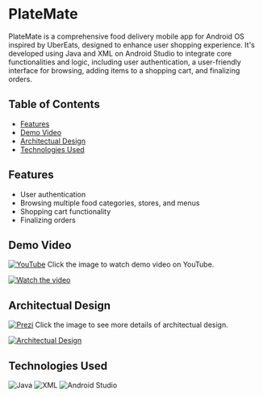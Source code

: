 # PlateMate
PlateMate is a comprehensive food delivery mobile app for Android OS inspired by UberEats, designed to enhance user shopping experience. It's developed using Java and XML on Android Studio to integrate core functionalities and logic, including user authentication, a user-friendly interface for browsing, adding items to a shopping cart, and finalizing orders.

## Table of Contents
- [Features](#features)
- [Demo Video](#demo-video)
- [Architectual Design](#architectual-design)
- [Technologies Used](#technologies-used)

## Features
- User authentication
- Browsing multiple food categories, stores, and menus
- Shopping cart functionality
- Finalizing orders

## Demo Video 
[![YouTube](https://img.shields.io/badge/YouTube-FF0000?style=plastic&logo=youtube&logoColor=white)](https://www.youtube.com/watch?v=N_yUfrnbgWI)
Click the image to watch demo video on YouTube.

[![Watch the video](https://img.youtube.com/vi/N_yUfrnbgWI/maxresdefault.jpg)](https://youtu.be/N_yUfrnbgWI)

## Architectual Design 
[![Prezi](https://img.shields.io/badge/Prezi-%233181FF?style=plastic&logo=prezi&logoColor=white&logoSize=auto)](https://prezi.com/view/kiFUg0jNey3zD5mN1ctl/)
Click the image to see more details of architectual design.

[![Architectual Design](https://github.com/Ryo-samuraiJP/Ryo-samuraiJP/blob/main/img/PlateMateArchitecture.png)](https://prezi.com/view/kiFUg0jNey3zD5mN1ctl/) 

## <a name="#technologies-used"></a>Technologies Used
![Java](https://custom-icon-badges.demolab.com/badge/Java-5382A1.svg?style=for-the-badge&logo=java&logoColor=gray&color=f89820)
![XML](https://img.shields.io/badge/xml%20-%20?style=for-the-badge&logo=xml&logoSize=auto&color=%23005FAD)
![Android Studio](https://img.shields.io/badge/Android%20Studio-3DDC84?style=for-the-badge&logo=android-studio&logoColor=white)
